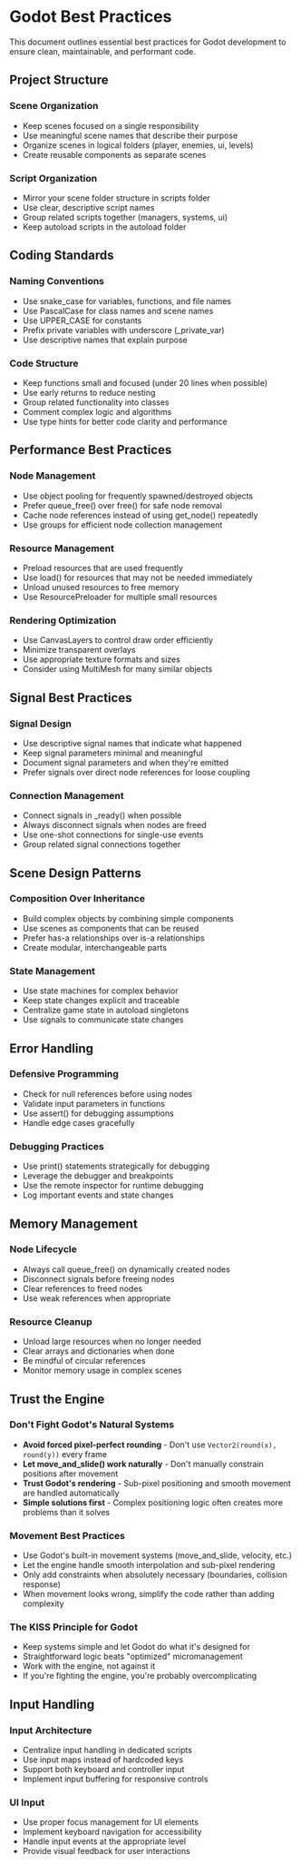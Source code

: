 # Godot Best Practices

This document outlines essential best practices for Godot development to ensure clean, maintainable, and performant code.

## Project Structure

### Scene Organization
- Keep scenes focused on a single responsibility
- Use meaningful scene names that describe their purpose
- Organize scenes in logical folders (player, enemies, ui, levels)
- Create reusable components as separate scenes

### Script Organization
- Mirror your scene folder structure in scripts folder
- Use clear, descriptive script names
- Group related scripts together (managers, systems, ui)
- Keep autoload scripts in the autoload folder

## Coding Standards

### Naming Conventions
- Use snake_case for variables, functions, and file names
- Use PascalCase for class names and scene names
- Use UPPER_CASE for constants
- Prefix private variables with underscore (_private_var)
- Use descriptive names that explain purpose

### Code Structure
- Keep functions small and focused (under 20 lines when possible)
- Use early returns to reduce nesting
- Group related functionality into classes
- Comment complex logic and algorithms
- Use type hints for better code clarity and performance

## Performance Best Practices

### Node Management
- Use object pooling for frequently spawned/destroyed objects
- Prefer queue_free() over free() for safe node removal
- Cache node references instead of using get_node() repeatedly
- Use groups for efficient node collection management

### Resource Management
- Preload resources that are used frequently
- Use load() for resources that may not be needed immediately
- Unload unused resources to free memory
- Use ResourcePreloader for multiple small resources

### Rendering Optimization
- Use CanvasLayers to control draw order efficiently
- Minimize transparent overlays
- Use appropriate texture formats and sizes
- Consider using MultiMesh for many similar objects

## Signal Best Practices

### Signal Design
- Use descriptive signal names that indicate what happened
- Keep signal parameters minimal and meaningful
- Document signal parameters and when they're emitted
- Prefer signals over direct node references for loose coupling

### Connection Management
- Connect signals in _ready() when possible
- Always disconnect signals when nodes are freed
- Use one-shot connections for single-use events
- Group related signal connections together

## Scene Design Patterns

### Composition Over Inheritance
- Build complex objects by combining simple components
- Use scenes as components that can be reused
- Prefer has-a relationships over is-a relationships
- Create modular, interchangeable parts

### State Management
- Use state machines for complex behavior
- Keep state changes explicit and traceable
- Centralize game state in autoload singletons
- Use signals to communicate state changes

## Error Handling

### Defensive Programming
- Check for null references before using nodes
- Validate input parameters in functions
- Use assert() for debugging assumptions
- Handle edge cases gracefully

### Debugging Practices
- Use print() statements strategically for debugging
- Leverage the debugger and breakpoints
- Use the remote inspector for runtime debugging
- Log important events and state changes

## Memory Management

### Node Lifecycle
- Always call queue_free() on dynamically created nodes
- Disconnect signals before freeing nodes
- Clear references to freed nodes
- Use weak references when appropriate

### Resource Cleanup
- Unload large resources when no longer needed
- Clear arrays and dictionaries when done
- Be mindful of circular references
- Monitor memory usage in complex scenes

## Trust the Engine

### Don't Fight Godot's Natural Systems
- **Avoid forced pixel-perfect rounding** - Don't use `Vector2(round(x), round(y))` every frame
- **Let move_and_slide() work naturally** - Don't manually constrain positions after movement
- **Trust Godot's rendering** - Sub-pixel positioning and smooth movement are handled automatically
- **Simple solutions first** - Complex positioning logic often creates more problems than it solves

### Movement Best Practices
- Use Godot's built-in movement systems (move_and_slide, velocity, etc.)
- Let the engine handle smooth interpolation and sub-pixel rendering
- Only add constraints when absolutely necessary (boundaries, collision response)
- When movement looks wrong, simplify the code rather than adding complexity

### The KISS Principle for Godot
- Keep systems simple and let Godot do what it's designed for
- Straightforward logic beats "optimized" micromanagement
- Work with the engine, not against it
- If you're fighting the engine, you're probably overcomplicating

## Input Handling

### Input Architecture
- Centralize input handling in dedicated scripts
- Use input maps instead of hardcoded keys
- Support both keyboard and controller input
- Implement input buffering for responsive controls

### UI Input
- Use proper focus management for UI elements
- Implement keyboard navigation for accessibility
- Handle input events at the appropriate level
- Provide visual feedback for user interactions